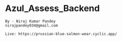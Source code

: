 # Azul_Assess_Backend

```
By - Niraj Kumar Pandey
nirajpandey034@gmail.com
```
```
Live: https://prussian-blue-salmon-wear.cyclic.app/
```
